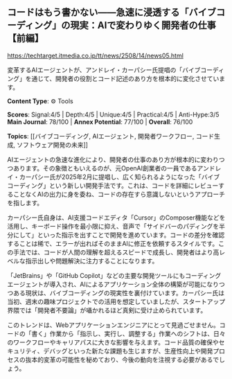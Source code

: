 ## コードはもう書かない――急速に浸透する「バイブコーディング」の現実：AIで変わりゆく開発者の仕事【前編】

https://techtarget.itmedia.co.jp/tt/news/2508/14/news05.html

変革するAIエージェントが、アンドレイ・カーパシー氏提唱の「バイブコーディング」を通じて、開発者の役割とコード記述のあり方を根本的に変化させています。

**Content Type**: ⚙️ Tools

**Scores**: Signal:4/5 | Depth:4/5 | Unique:4/5 | Practical:4/5 | Anti-Hype:3/5
**Main Journal**: 78/100 | **Annex Potential**: 77/100 | **Overall**: 76/100

**Topics**: [[バイブコーディング, AIエージェント, 開発者ワークフロー, コード生成, ソフトウェア開発の未来]]

AIエージェントの急速な進化により、開発者の仕事のあり方が根本的に変わりつつあります。その象徴ともいえるのが、元OpenAI創業者の一員であるアンドレイ・カーパシー氏が2025年2月に提唱し、広く知られるようになった「バイブコーディング」という新しい開発手法です。これは、コードを詳細にレビューすることなくAIの出力に身を委ね、コードの存在すら意識しないというアプローチを指します。

カーパシー氏自身は、AI支援コードエディタ「Cursor」のComposer機能などを活用し、キーボード操作を最小限に抑え、音声で「サイドバーのパディングを半分にして」といった指示を出すことで開発を進めています。コードの差分を確認することは稀で、エラーが出ればそのままAIに修正を依頼するスタイルです。この手法では、コードが人間の理解を超えるスピードで成長し、開発者はより高レベルな指示出しや問題解決に注力することになります。

「JetBrains」や「GitHub Copilot」などの主要な開発ツールにもコーディングエージェントが導入され、AIによるアプリケーション全体の構築が可能になりつつある現状は、バイブコーディングの現実性を裏付けています。カーパシー氏は当初、週末の趣味プロジェクトでの活用を想定していましたが、スタートアップ界隈では「開発者不要論」が囁かれるほど真剣に受け止められています。

このトレンドは、Webアプリケーションエンジニアにとって見過ごせません。コードの「書く」作業から「指示し、実行し、調整する」作業へのシフトは、日々のワークフローやキャリアパスに大きな影響を与えます。コード品質の確保やセキュリティ、デバッグといった新たな課題も生じますが、生産性向上や開発プロセスの抜本的変革の可能性を秘めており、今後の動向を注視する必要があるでしょう。